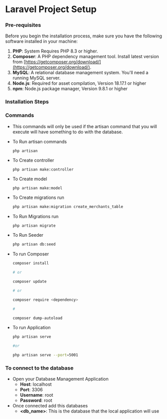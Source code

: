 # Laravel Project Setup

### Pre-requisites

Before you begin the installation process, make sure you have the following software installed in your machine:

1. **PHP**: System Requires PHP 8.3 or higher.
2. **Composer**: A PHP dependency management tool. Install latest version from [https://getcomposer.org/download/](https://getcomposer.org/download/).
3. **MySQL**: A relational database management system. You'll need a running MySQL server.
4. **Node.js**: Required for asset compilation, Version 18.17.1 or higher
5. **npm**: Node.js package manager, Version 9.8.1 or higher

### Installation Steps

### Commands
- This commands will only be used if the artisan command that you will execute will have something to do with the database.
- To Run artisan commands
    ```
    php artisan
    ```
- To Create controller 
    ```
    php artisan make:controller
    ```
- To Create model
    ```
    php artisan make:model
    ```
- To Create migrations run
    ```bash
    php artisan make:migration create_merchants_table
    ```
- To Run Migrations run 
    ```bash
    php artisan migrate
    ```
- To Run Seeder
    ```bash
    php artisan db:seed
    ```

- To run Composer
    ```bash
    composer install

    # or 

    composer update

    # or

    composer require <dependency>

    #

    composer dump-autoload
    ```

- To run Application
    ```bash
    php artisan serve

    #or

    php artisan serve --port=5001
    ```
    

### To connect to the database
- Open your Database Management Application
    - **Host**: localhost
    - **Port**: 3306
    - **Username**: root
    - **Password**: root 
- Once connected add this databases
    - **<db_name>**: This is the database that the local application will use

